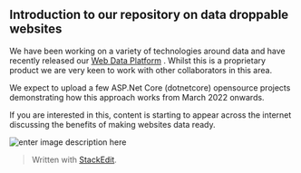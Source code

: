 ## Introduction to our repository on data droppable websites

We have been working on a variety of technologies around data and have recently released our [Web Data Platform](https://www.inforhino.co.uk/products/web-data-platform) . Whilst this is a proprietary product we are very keen to work with other collaborators in this area.

We expect to upload a few ASP.Net Core (dotnetcore) opensource projects demonstrating how this approach works from March 2022 onwards.

If you are interested in this, content is starting to appear across the internet discussing the benefits of making websites data ready.

![enter image description here](https://www.inforhino.co.uk/images/logo.png)

> Written with [StackEdit](https://stackedit.io/).
